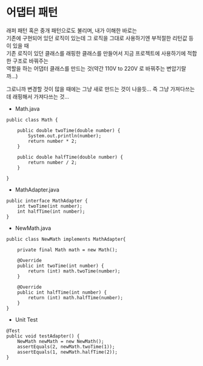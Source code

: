 어댑터 패턴
==========
래퍼 패턴 혹은 중개 패턴으로도 불리며, 내가 이해한 바로는  
기존에 구현되어 있던 로직이 있는데 그 로직을 그대로 사용하기엔 부적절한 리턴값 등이 있을 때  
기존 로직이 있던 클래스를 래핑한 클래스를 만들어서 지금 프로젝트에 사용하기에 적합한 구조로 바꿔주는  
역할을 하는 어댑터 클래스를 만드는 것(약간 110V to 220V 로 바꿔주는 변압기랄까...)  

그로니까 변경할 것이 많을 때에는 그냥 새로 만드는 것이 나을듯...
즉 그냥 가져다쓰는데 래핑해서 가져다쓰는 것...  

* Math.java
```
public class Math {

    public double twoTime(double number) {
        System.out.println(number);
        return number * 2;
    }

    public double halfTime(double number) {
        return number / 2;
    }

}
```

* MathAdapter.java
```
public interface MathAdapter {
    int twoTime(int number);
    int halfTime(int number);
}
```

* NewMath.java
```
public class NewMath implements MathAdapter{

    private final Math math = new Math();

    @Override
    public int twoTime(int number) {
        return (int) math.twoTime(number);
    }

    @Override
    public int halfTime(int number) {
        return (int) math.halfTime(number);
    }
}
```

* Unit Test
```
@Test
public void testAdapter() {
    NewMath newMath = new NewMath();
    assertEquals(2, newMath.twoTime(1));
    assertEquals(1, newMath.halfTime(2));
}
```